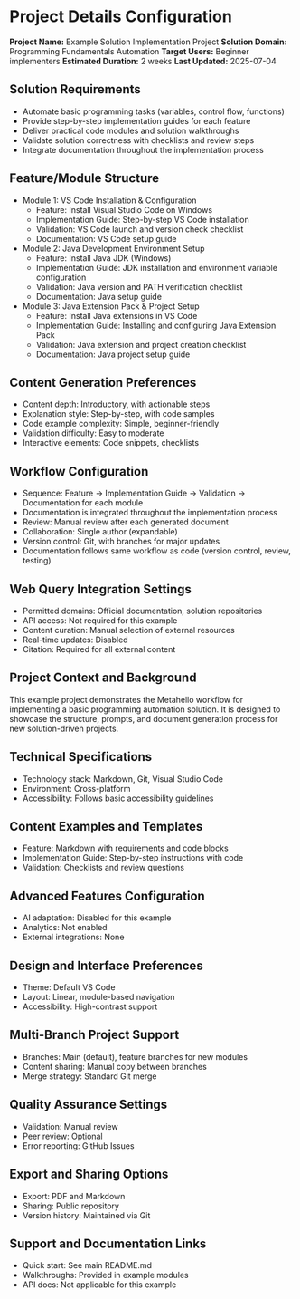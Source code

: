 # Project Details Configuration

**Project Name:** Example Solution Implementation Project
**Solution Domain:** Programming Fundamentals Automation
**Target Users:** Beginner implementers
**Estimated Duration:** 2 weeks
**Last Updated:** 2025-07-04

## Solution Requirements

- Automate basic programming tasks (variables, control flow, functions)
- Provide step-by-step implementation guides for each feature
- Deliver practical code modules and solution walkthroughs
- Validate solution correctness with checklists and review steps
- Integrate documentation throughout the implementation process

## Feature/Module Structure

- Module 1: VS Code Installation & Configuration
  - Feature: Install Visual Studio Code on Windows
  - Implementation Guide: Step-by-step VS Code installation
  - Validation: VS Code launch and version check checklist
  - Documentation: VS Code setup guide
- Module 2: Java Development Environment Setup
  - Feature: Install Java JDK (Windows)
  - Implementation Guide: JDK installation and environment variable configuration
  - Validation: Java version and PATH verification checklist
  - Documentation: Java setup guide
- Module 3: Java Extension Pack & Project Setup
  - Feature: Install Java extensions in VS Code
  - Implementation Guide: Installing and configuring Java Extension Pack
  - Validation: Java extension and project creation checklist
  - Documentation: Java project setup guide

## Content Generation Preferences
- Content depth: Introductory, with actionable steps
- Explanation style: Step-by-step, with code samples
- Code example complexity: Simple, beginner-friendly
- Validation difficulty: Easy to moderate
- Interactive elements: Code snippets, checklists

## Workflow Configuration

- Sequence: Feature → Implementation Guide → Validation → Documentation for each module
- Documentation is integrated throughout the implementation process
- Review: Manual review after each generated document
- Collaboration: Single author (expandable)
- Version control: Git, with branches for major updates
- Documentation follows same workflow as code (version control, review, testing)

## Web Query Integration Settings
- Permitted domains: Official documentation, solution repositories
- API access: Not required for this example
- Content curation: Manual selection of external resources
- Real-time updates: Disabled
- Citation: Required for all external content

## Project Context and Background
This example project demonstrates the Metahello workflow for implementing a basic programming automation solution. It is designed to showcase the structure, prompts, and document generation process for new solution-driven projects.

## Technical Specifications
- Technology stack: Markdown, Git, Visual Studio Code
- Environment: Cross-platform
- Accessibility: Follows basic accessibility guidelines

## Content Examples and Templates
- Feature: Markdown with requirements and code blocks
- Implementation Guide: Step-by-step instructions with code
- Validation: Checklists and review questions

## Advanced Features Configuration
- AI adaptation: Disabled for this example
- Analytics: Not enabled
- External integrations: None

## Design and Interface Preferences
- Theme: Default VS Code
- Layout: Linear, module-based navigation
- Accessibility: High-contrast support

## Multi-Branch Project Support
- Branches: Main (default), feature branches for new modules
- Content sharing: Manual copy between branches
- Merge strategy: Standard Git merge

## Quality Assurance Settings
- Validation: Manual review
- Peer review: Optional
- Error reporting: GitHub Issues

## Export and Sharing Options
- Export: PDF and Markdown
- Sharing: Public repository
- Version history: Maintained via Git

## Support and Documentation Links
- Quick start: See main README.md
- Walkthroughs: Provided in example modules
- API docs: Not applicable for this example
